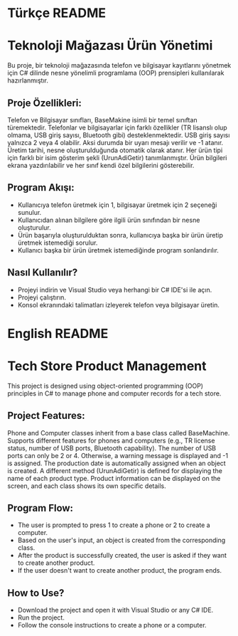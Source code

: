 ﻿# Türkçe README
# Teknoloji Mağazası Ürün Yönetimi
Bu proje, bir teknoloji mağazasında telefon ve bilgisayar kayıtlarını yönetmek için C# dilinde nesne yönelimli programlama (OOP) prensipleri kullanılarak hazırlanmıştır.

## Proje Özellikleri:
Telefon ve Bilgisayar sınıfları, BaseMakine isimli bir temel sınıftan türemektedir.
Telefonlar ve bilgisayarlar için farklı özellikler (TR lisanslı olup olmama, USB giriş sayısı, Bluetooth gibi) desteklenmektedir.
USB giriş sayısı yalnızca 2 veya 4 olabilir. Aksi durumda bir uyarı mesajı verilir ve -1 atanır.
Üretim tarihi, nesne oluşturulduğunda otomatik olarak atanır.
Her ürün tipi için farklı bir isim gösterim şekli (UrunAdiGetir) tanımlanmıştır.
Ürün bilgileri ekrana yazdırılabilir ve her sınıf kendi özel bilgilerini gösterebilir.

## Program Akışı:
- Kullanıcıya telefon üretmek için 1, bilgisayar üretmek için 2 seçeneği sunulur.
- Kullanıcıdan alınan bilgilere göre ilgili ürün sınıfından bir nesne oluşturulur.
- Ürün başarıyla oluşturulduktan sonra, kullanıcıya başka bir ürün üretip üretmek istemediği sorulur.
- Kullanıcı başka bir ürün üretmek istemediğinde program sonlandırılır.

## Nasıl Kullanılır?
- Projeyi indirin ve Visual Studio veya herhangi bir C# IDE'si ile açın.
- Projeyi çalıştırın.
- Konsol ekranındaki talimatları izleyerek telefon veya bilgisayar üretin.


# English README
# Tech Store Product Management
This project is designed using object-oriented programming (OOP) principles in C# to manage phone and computer records for a tech store.

## Project Features:
Phone and Computer classes inherit from a base class called BaseMachine.
Supports different features for phones and computers (e.g., TR license status, number of USB ports, Bluetooth capability).
The number of USB ports can only be 2 or 4. Otherwise, a warning message is displayed and -1 is assigned.
The production date is automatically assigned when an object is created.
A different method (UrunAdiGetir) is defined for displaying the name of each product type.
Product information can be displayed on the screen, and each class shows its own specific details.

## Program Flow:
- The user is prompted to press 1 to create a phone or 2 to create a computer.
- Based on the user's input, an object is created from the corresponding class.
- After the product is successfully created, the user is asked if they want to create another product.
- If the user doesn't want to create another product, the program ends.

## How to Use?
- Download the project and open it with Visual Studio or any C# IDE.
- Run the project.
- Follow the console instructions to create a phone or a computer.
